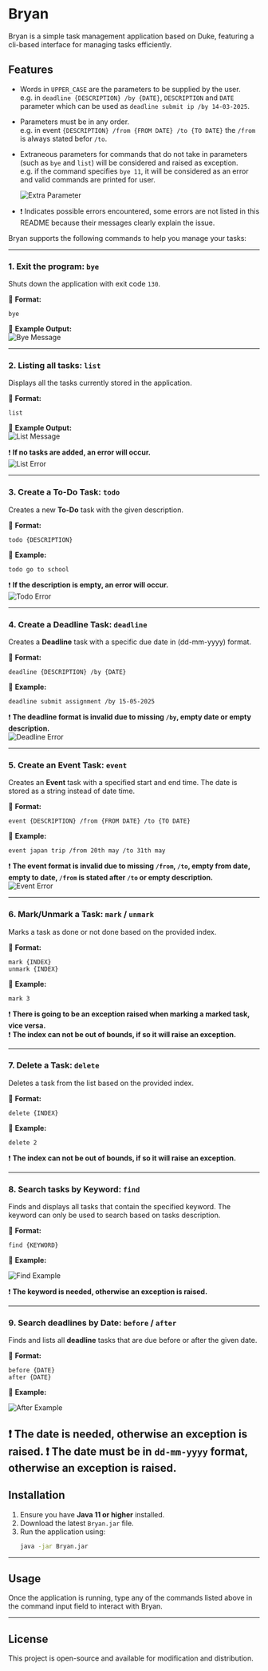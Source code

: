 # Bryan

Bryan is a simple task management application based on Duke, featuring a cli-based interface for managing tasks efficiently.

## Features

<div markdown="block" class="alert alert-info">

* Words in `UPPER_CASE` are the parameters to be supplied by the user.<br>
  e.g. in `deadline {DESCRIPTION} /by {DATE}`, `DESCRIPTION` and `DATE` parameter which can be used as `deadline submit ip /by 14-03-2025`.


* Parameters must be in any order.<br>
  e.g. in event `{DESCRIPTION} /from {FROM DATE} /to {TO DATE}` the `/from` is always stated befor `/to`.

* Extraneous parameters for commands that do not take in parameters (such as `bye` and `list`) will be considered and raised as exception.<br>
  e.g. if the command specifies `bye 11`, it will be considered as an error and valid commands are printed for user.

  ![Extra Parameter](images/extra%20param.png)

* ❗ Indicates possible errors encountered, some errors are not listed in this README because their messages clearly explain the issue.
</div>


Bryan supports the following commands to help you manage your tasks:

---

### **1. Exit the program: `bye`**
Shuts down the application with exit code `130`.

📌 **Format:**  
```
bye
```
📌 **Example Output:**  
![Bye Message](images/bye%20message.png)

---

### **2. Listing all tasks: `list`**
Displays all the tasks currently stored in the application.

📌 **Format:**  
```
list
```
📌 **Example Output:**  
![List Message](images/list%20message.png)

❗ **If no tasks are added, an error will occur.**  
![List Error](images/list%20error.png)  

---

### **3. Create a To-Do Task: `todo`**
Creates a new **To-Do** task with the given description.

📌 **Format:**  
```
todo {DESCRIPTION}
```
📌 **Example:**  
```
todo go to school
```

❗ **If the description is empty, an error will occur.**  
![Todo Error](images/todo%20error.png)

---

### **4. Create a Deadline Task: `deadline`**
Creates a **Deadline** task with a specific due date in (dd-mm-yyyy) format.

📌 **Format:**  
```
deadline {DESCRIPTION} /by {DATE}
```
📌 **Example:**  
```
deadline submit assignment /by 15-05-2025
```

❗ **The deadline format is invalid due to missing `/by`, empty date or empty description.**  
![Deadline Error](images/deadline%20error.png) 

---

### **5. Create an Event Task: `event`**
Creates an **Event** task with a specified start and end time. The date is stored as a string instead of date time.

📌 **Format:**  
```
event {DESCRIPTION} /from {FROM DATE} /to {TO DATE}
```
📌 **Example:**  
```
event japan trip /from 20th may /to 31th may
```

❗ **The event format is invalid due to missing `/from`, `/to`, empty from date, empty to date, `/from` is stated after `/to` or empty description.**  
![Event Error](images/event%20error.png) 

---

### **6. Mark/Unmark a Task: `mark` / `unmark`**
Marks a task as done or not done based on the provided index.

📌 **Format:**  
```
mark {INDEX}
unmark {INDEX}
```
📌 **Example:**  
```
mark 3
```

❗ **There is going to be an exception raised when marking a marked task, vice versa.**  
❗ **The index can not be out of bounds, if so it will raise an exception.**  


---

### **7. Delete a Task: `delete`**
Deletes a task from the list based on the provided index.

📌 **Format:**  
```
delete {INDEX}
```
📌 **Example:**  
```
delete 2
```

❗ **The index can not be out of bounds, if so it will raise an exception.**

---

### **8. Search tasks by Keyword: `find`**
Finds and displays all tasks that contain the specified keyword. The keyword can only be used to search based on tasks description.

📌 **Format:**  
```
find {KEYWORD}
```
📌 **Example:**  

![Find Example](images/find%20example.png) 

❗ **The keyword is needed, otherwise an exception is raised.**

---

### **9. Search deadlines by Date: `before` / `after`**
Finds and lists all **deadline** tasks that are due before or after the given date.

📌 **Format:**  
```
before {DATE}
after {DATE}
```
📌 **Example:**  

![After Example](images/after%20example.png) 

❗ **The date is needed, otherwise an exception is raised.**
❗ **The date must be in `dd-mm-yyyy` format, otherwise an exception is raised.**
---

## **Installation**
1. Ensure you have **Java 11 or higher** installed.
2. Download the latest `Bryan.jar` file.
3. Run the application using:
   ```sh
   java -jar Bryan.jar
   ```

---

## **Usage**
Once the application is running, type any of the commands listed above in the command input field to interact with Bryan.

---

## **License**
This project is open-source and available for modification and distribution.

